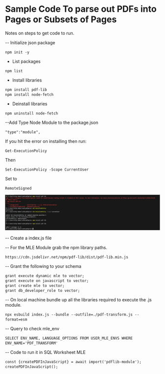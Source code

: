 # Sample Code To parse out PDFs into Pages or Subsets of Pages 
Notes on steps to get code to run. 

-- Initialize json package
```
npm init -y
```

- List packages
```
npm list
```

- Install libraries
```
npm install pdf-lib
npm install node-fetch
```

- Deinstall libraries
```
npm uninstall node-fetch
```

--Add Type Node Module to the package.json
```
"type":"module",
```

If you hit the error on installing then run:
```
Get-ExecutionPolicy
```
Then
```
Set-ExecutionPolicy -Scope CurrentUser
```
Set to 
```
RemoteSigned
```

![](assets/2025-03-24-10-16-00.png)

-- Create a index.js file

-- For the MLE Module grab the npm library paths.

```
https://cdn.jsdelivr.net/npm/pdf-lib/dist/pdf-lib.min.js
```

-- Grant the following to your schema

```
grant execute dynamic mle to vector;
grant execute on javascript to vector;
grant create mle to vector;
grant db_developer_role to vector;
```

-- On local machine bundle up all the libraries required to execute the .js module. 
```
npx esbuild index.js --bundle --outfile=./pdf-transform.js --format=esm
```

-- Query to check mle_env
```
SELECT ENV_NAME, LANGUAGE_OPTIONS FROM USER_MLE_ENVS WHERE ENV_NAME='PDF_TRANSFORM'
```

-- Code to run it in SQL Worksheet MLE
```
const {createPDFInJavaScript} = await import('pdflib-module');
createPDFInJavaScript();
```

